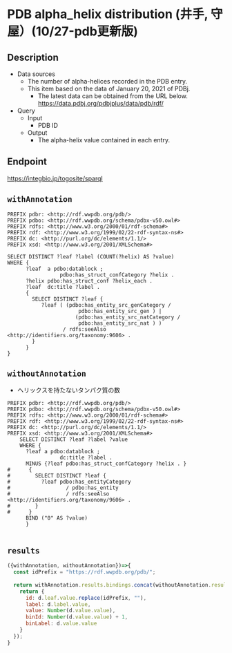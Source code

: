 # PDB alpha_helix distribution (井手, 守屋）(10/27-pdb更新版)

## Description

- Data sources
    - The number of alpha-helices recorded in the PDB entry.
    - This item based on the data of January 20, 2021 of PDBj. 
        - The latest data can be obtained from the URL below. https://data.pdbj.org/pdbjplus/data/pdb/rdf/
- Query
    - Input
        - PDB ID
    - Output
        - The alpha-helix value contained in each entry.

## Endpoint

https://integbio.jp/togosite/sparql

## `withAnnotation`

```sparql
PREFIX pdbr: <http://rdf.wwpdb.org/pdb/>
PREFIX pdbo: <http://rdf.wwpdb.org/schema/pdbx-v50.owl#>
PREFIX rdfs: <http://www.w3.org/2000/01/rdf-schema#>
PREFIX rdf: <http://www.w3.org/1999/02/22-rdf-syntax-ns#>
PREFIX dc: <http://purl.org/dc/elements/1.1/>
PREFIX xsd: <http://www.w3.org/2001/XMLSchema#>

SELECT DISTINCT ?leaf ?label (COUNT(?helix) AS ?value) 
WHERE {
      ?leaf  a pdbo:datablock ;
                 pdbo:has_struct_confCategory ?helix .
      ?helix pdbo:has_struct_conf ?helix_each .
      ?leaf  dc:title ?label .  
      {
        SELECT DISTINCT ?leaf {
           ?leaf ( (pdbo:has_entity_src_genCategory /
                       pdbo:has_entity_src_gen ) | 
                      (pdbo:has_entity_src_natCategory /
                       pdbo:has_entity_src_nat ) )
                  / rdfs:seeAlso <http://identifiers.org/taxonomy:9606> .  
        }
      }
}
```

## `withoutAnnotation`
- ヘリックスを持たないタンパク質の数
```sparql
PREFIX pdbr: <http://rdf.wwpdb.org/pdb/>
PREFIX pdbo: <http://rdf.wwpdb.org/schema/pdbx-v50.owl#>
PREFIX rdfs: <http://www.w3.org/2000/01/rdf-schema#>
PREFIX rdf: <http://www.w3.org/1999/02/22-rdf-syntax-ns#>
PREFIX dc: <http://purl.org/dc/elements/1.1/>
PREFIX xsd: <http://www.w3.org/2001/XMLSchema#> 
    SELECT DISTINCT ?leaf ?label ?value
    WHERE {
      ?leaf a pdbo:datablock ;
                 dc:title ?label .
      MINUS {?leaf pdbo:has_struct_confCategory ?helix . }
#      {
#        SELECT DISTINCT ?leaf {
#          ?leaf pdbo:has_entityCategory
#                  / pdbo:has_entity
#                  / rdfs:seeAlso <http://identifiers.org/taxonomy/9606> .
#        }
#      }
      BIND ("0" AS ?value)
      }


```

## `results`

```javascript
({withAnnotation, withoutAnnotation})=>{
  const idPrefix = "https://rdf.wwpdb.org/pdb/";
  
  return withAnnotation.results.bindings.concat(withoutAnnotation.results.bindings).map(d => {
    return {
      id: d.leaf.value.replace(idPrefix, ""),
      label: d.label.value,
      value: Number(d.value.value),
      binId: Number(d.value.value) + 1,
      binLabel: d.value.value
    }
  });
}
```







